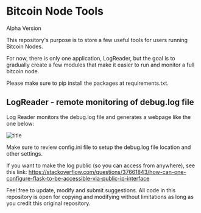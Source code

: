 # Bitcoin Node Tools
Alpha Version

This repository's purpose is to store a few useful tools for users running
Bitcoin Nodes.

For now, there is only one application, LogReader, but the goal is to gradually create a few modules that make it easier to run and monitor a full bitcoin node. 

Please make sure to pip install the packages at requirements.txt.

LogReader - remote monitoring of debug.log file
--------------------------------------------------
Log Reader monitors the debug.log file and generates a webpage like the one below: 

![title](https://image.ibb.co/i9Jj4U/Screen_Shot_2018_10_07_at_4_30_55_PM.png)

Make sure to review config.ini file to setup the debug.log file location and
other settings.

If you want to make the log public (so you can access from anywhere),
see this link:
https://stackoverflow.com/questions/37661843/how-can-one-configure-flask-to-be-accessible-via-public-ip-interface

Feel free to update, modify and submit suggestions.
All code in this repository is open for copying
and modifying without limitations as long as you credit this
original repository. 
